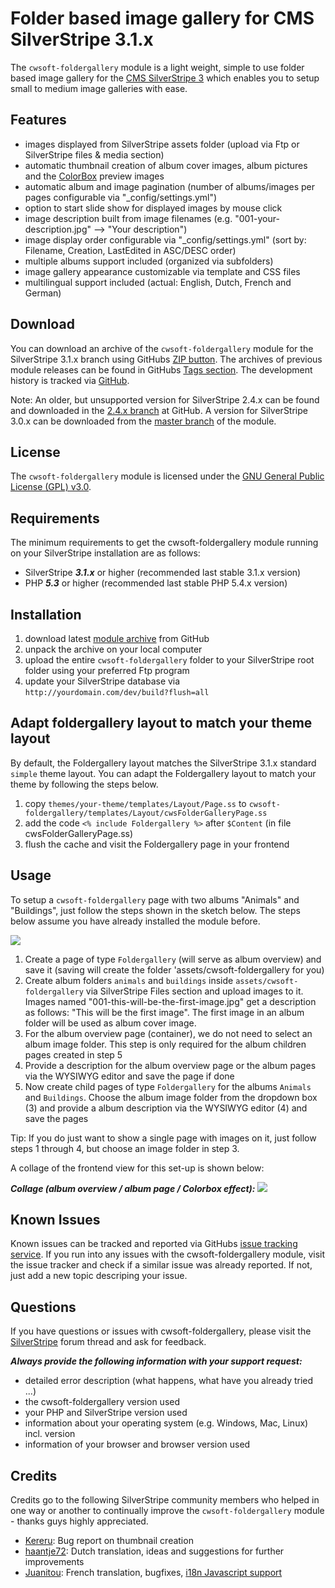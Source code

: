 # Folder based image gallery for CMS SilverStripe 3.1.x
The `cwsoft-foldergallery` module is a light weight, simple to use folder based image gallery for the [CMS SilverStripe 3](http://silverstripe.org) which enables you to setup small to medium image galleries with ease.

## Features
- images displayed from SilverStripe assets folder (upload via Ftp or SilverStripe files & media section)
- automatic thumbnail creation of album cover images, album pictures and the [ColorBox](http://www.jacklmoore.com/colorbox) preview images
- automatic album and image pagination (number of albums/images per pages configurable via "_config/settings.yml")
- option to start slide show for displayed images by mouse click
- image description built from image filenames (e.g. "001-your-description.jpg" --> "Your description")
- image display order configurable via "_config/settings.yml" (sort by: Filename, Creation, LastEdited in ASC/DESC order)
- multiple albums support included (organized via subfolders)
- image gallery appearance customizable via template and CSS files
- multilingual support included (actual: English, Dutch, French and German)

## Download
You can download an archive of the `cwsoft-foldergallery` module for the SilverStripe 3.1.x branch using GitHubs [ZIP button](https://github.com/cwsoft/silverstripe-cwsoft-foldergallery/archive/3.1.x.zip). The archives of previous module releases can be found in GitHubs [Tags section](https://github.com/cwsoft/silverstripe-cwsoft-foldergallery/tags). The development history is tracked via [GitHub](https://github.com/cwsoft/silverstripe-cwsoft-foldergallery/commits/master).

Note: An older, but unsupported version for SilverStripe 2.4.x can be found and downloaded in the [2.4.x branch](https://github.com/cwsoft/silverstripe-cwsoft-foldergallery/tree/2.4.x) at GitHub. A version for SilverStripe 3.0.x can be downloaded from the [master branch](https://github.com/cwsoft/silverstripe-cwsoft-foldergallery) of the module.

## License
The `cwsoft-foldergallery` module is licensed under the [GNU General Public License (GPL) v3.0](http://www.gnu.org/licenses/gpl-3.0.html).

## Requirements
The minimum requirements to get the cwsoft-foldergallery module running on your SilverStripe installation are as follows:

- SilverStripe ***3.1.x*** or higher (recommended last stable 3.1.x version)
- PHP ***5.3*** or higher (recommended last stable PHP 5.4.x version)

## Installation
1. download latest [module archive](https://github.com/cwsoft/silverstripe-cwsoft-foldergallery/archive/3.1.x.zip) from GitHub
2. unpack the archive on your local computer
3. upload the entire `cwsoft-foldergallery` folder to your SilverStripe root folder using your preferred Ftp program
4. update your SilverStripe database via `http://yourdomain.com/dev/build?flush=all`

## Adapt foldergallery layout to match your theme layout
By default, the Foldergallery layout matches the SilverStripe 3.1.x standard `simple` theme layout. You can adapt the Foldergallery layout to match your theme by following the steps below.

1. copy `themes/your-theme/templates/Layout/Page.ss` to `cwsoft-foldergallery/templates/Layout/cwsFolderGalleryPage.ss`
2. add the code `<% include Foldergallery %>` after `$Content` (in file cwsFolderGalleryPage.ss)
3. flush the cache and visit the Foldergallery page in your frontend

## Usage
To setup a `cwsoft-foldergallery` page with two albums "Animals" and "Buildings", just follow the steps shown in the sketch below. The steps below assume you have already installed the module before.

![](docs/cwsoft-foldergallery-backend.png) 

1. Create a page of type `Foldergallery` (will serve as album overview) and save it (saving will create the folder 'assets/cwsoft-foldergallery for you)
2. Create album folders `animals` and `buildings` inside `assets/cwsoft-foldergallery` via SilverStripe Files section and upload images to it. Images named "001-this-will-be-the-first-image.jpg" get a description as follows: "This will be the first image". The first image in an album folder will be used as album cover image.
3. For the album overview page (container), we do not need to select an album image folder. This step is only required for the album children pages created in step 5
4. Provide a description for the album overview page or the album pages via the WYSIWYG editor and save the page if done
5. Now create child pages of type `Foldergallery` for the albums `Animals` and `Buildings`. Choose the album image folder from the dropdown box (3) and provide a album description via the WYSIWYG editor (4) and save the pages

Tip: If you do just want to show a single page with images on it, just follow steps 1 through 4, but choose an image folder in step 3. 

A collage of the frontend view for this set-up is shown below:

***Collage (album overview / album page / Colorbox effect):***
![](docs/cwsoft-foldergallery-frontend.png) 

## Known Issues
Known issues can be tracked and reported via GitHubs [issue tracking service](https://github.com/cwsoft/silverstripe-cwsoft-foldergallery/issues). If you run into any issues with the cwsoft-foldergallery module, visit the issue tracker and check if a similar issue was already reported. If not, just add a new topic descriping your issue.

## Questions
If you have questions or issues with cwsoft-foldergallery, please visit the [SilverStripe](http://www.silverstripe.org/all-other-modules/show/20738) forum thread and ask for feedback.

***Always provide the following information with your support request:***

 - detailed error description (what happens, what have you already tried ...)
 - the cwsoft-foldergallery version used
 - your PHP and SilverStripe version used
 - information about your operating system (e.g. Windows, Mac, Linux) incl. version
 - information of your browser and browser version used

## Credits
Credits go to the following SilverStripe community members who helped in one way or another to continually improve the `cwsoft-foldergallery` module - thanks guys highly appreciated.

 - [Kereru](http://www.silverstripe.org/ForumMemberProfile/show/26608): Bug report on thumbnail creation
 - [haantje72](http://www.silverstripe.org/ForumMemberProfile/show/5933): Dutch translation, ideas and suggestions for further improvements
 - [Juanitou](http://www.silverstripe.org/ForumMemberProfile/show/3189): French translation, bugfixes, [i18n Javascript support](https://github.com/cwsoft/silverstripe-cwsoft-foldergallery/commit/9273343fa07eee5e3a5b2f05760237e397010193) 
